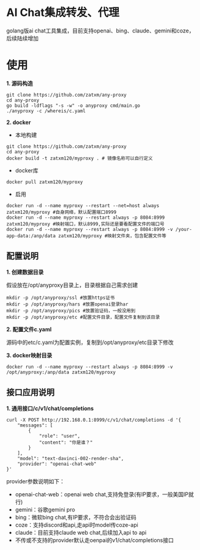 AI Chat集成转发、代理
==========

golang版ai chat工具集成，目前支持openai、bing、claude、gemini和coze，后续陆续增加

# 使用

**1. 源码构造**

```
git clone https://github.com/zatxm/any-proxy
cd any-proxy
go build -ldflags "-s -w" -o anyproxy cmd/main.go
./anyproxy -c /whereis/c.yaml
```

**2. docker**

* 本地构建

```
git clone https://github.com/zatxm/any-proxy
cd any-proxy
docker build -t zatxm120/myproxy . # 镜像名称可以自行定义
```

* docker库

```
docker pull zatxm120/myproxy
```

* 启用

```
docker run -d --name myproxy --restart --net=host always zatxm120/myproxy #自身网络，默认配置端口8999
docker run -d --name myproxy --restart always -p 8084:8999 zatxm120/myproxy #映射端口，默认8999,实际还是要看配置文件的端口号
docker run -d --name myproxy --restart always -p 8084:8999 -v /your-app-data:/anp/data zatxm120/myproxy #映射文件夹，包含配置文件等
```

## 配置说明
**1. 创建数据目录**

假设放在/opt/anyproxy目录上，目录根据自己需求创建

```
mkdir -p /opt/anyproxy/ssl #放置https证书
mkdir -p /opt/anyproxy/hars #放置openai登录har
mkdir -p /opt/anyproxy/pics #放置验证码，一般没用到
mkdir -p /opt/anyproxy/etc #配置文件目录，配置文件复制到该目录
```
**2. 配置文件c.yaml**

源码中的etc/c.yaml为配置实例，复制到/opt/anyproxy/etc目录下修改

**3. docker映射目录**

```
docker run -d --name myproxy --restart always -p 8084:8999 -v /opt/anyproxy:/anp/data zatxm120/myproxy
```

## 接口应用说明

**1. 通用接口/c/v1/chat/completions**

```
curl -X POST http://192.168.0.1:8999/c/v1/chat/completions -d '{
    "messages": [
        {
            "role": "user",
            "content": "你是谁？"
        }
    ],
    "model": "text-davinci-002-render-sha",
    "provider": "openai-chat-web"
}'
```

provider参数说明如下：

* openai-chat-web：openai web chat,支持免登录(有IP要求，一般美国IP就行)
* gemini：谷歌gemini pro
* bing：微软bing chat,有IP要求，不符合会出验证码
* coze：支持discord和api,走api时model传coze-api
* claude：目前支持claude web chat,后续加入api to api
* 不传或不支持的provider默认走oenpai的v1/chat/completions接口
